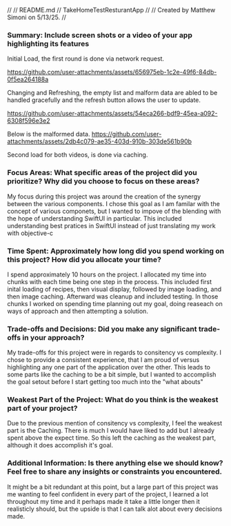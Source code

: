 //
//  README.md
//  TakeHomeTestResturantApp
//
//  Created by Matthew Simoni on 5/13/25.
//

### Summary: Include screen shots or a video of your app highlighting its features
Initial Load, the first round is done via network request.

https://github.com/user-attachments/assets/656975eb-1c2e-49f6-84db-0f5ea264188a
    
Changing and Refreshing, the empty list and malform data are abled to be handled gracefully and the refresh button allows the user to update. 

https://github.com/user-attachments/assets/54eca266-bdf9-45ea-a092-6308f596e3e2

Below is the malformed data.
https://github.com/user-attachments/assets/2db4c079-ae35-403d-910b-303de561b90b

Second load for both videos, is done via caching. 

### Focus Areas: What specific areas of the project did you prioritize? Why did you choose to focus on these areas?

My focus during this project was around the creation of the synergy between the various components. I chose this goal as I am familar with the concept of various componets, but I wanted to impove of the blending with the hope of understanding SwiftUI in particular. This included understanding best pratices in SwiftUI instead of just translating my work with objective-c

### Time Spent: Approximately how long did you spend working on this project? How did you allocate your time?
I spend approximately 10 hours on the project. I allocated my time into chunks with each time being one step in the process. This included first inital loading of recipes, then visual display, followed by image loading, and then image caching. Afterward was cleanup and included testing. In those chunks I worked on spending time planning out my goal, doing reaseach on ways of approach and then attempting a solution.

### Trade-offs and Decisions: Did you make any significant trade-offs in your approach?
My trade-offs for this project were in regards to consitency vs complexity. I chose to provide a consistent experience, that I am proud of versus highlighting any one part of the application over the other. This leads to some parts like the caching to be a bit simple, but I wanted to accomplish the goal setout before I start getting too much into the "what abouts"

### Weakest Part of the Project: What do you think is the weakest part of your project?
Due to the previous mention of consitency vs complexity, I feel the weakest part is the Caching. There is much I would have liked to add but I already spent above the expect time. So this left the caching as the weakest part, although it does accomplish it's goal.

### Additional Information: Is there anything else we should know? Feel free to share any insights or constraints you encountered.
It might be a bit redundant at this point, but a large part of this project was me wanting to feel confident in every part of the project, I learned a lot throughout my time and it perhaps made it take a little longer then it realisticly should, but the upside is that I can talk alot about every decisions made.
